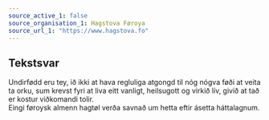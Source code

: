 ```yaml
---
source_active_1: false
source_organisation_1: Hagstova Føroya
source_url_1: "https://www.hagstova.fo"
---
```

## Tekstsvar  
Undirfødd eru tey, ið ikki at hava regluliga atgongd til nóg nógva føði at veita ta orku, sum krevst fyri at liva eitt vanligt, heilsugott og virkið lív, givið at tað er kostur viðkomandi tolir.  
Eingi føroysk almenn hagtøl verða savnað um hetta eftir ásetta háttalagnum.
